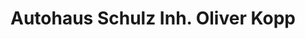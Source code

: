 ---
title: "Autohaus Schulz Inh. Oliver Kopp"
url: /schwalbach-am-taunus/autohaus-schulz-inh-oliver-kopp/
shop: Autohaus
---